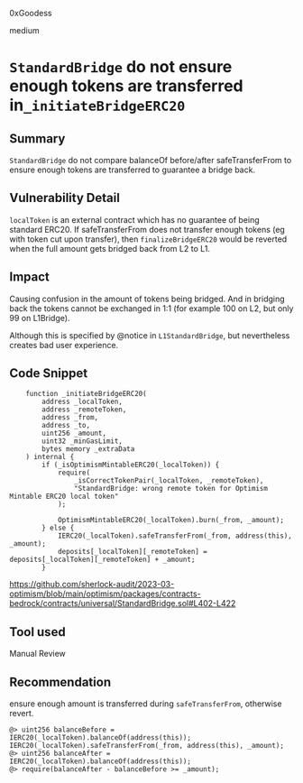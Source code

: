 0xGoodess

medium

# `StandardBridge` do not ensure enough tokens are transferred in`_initiateBridgeERC20`

## Summary
`StandardBridge` do not compare balanceOf before/after safeTransferFrom to ensure enough tokens are transferred to guarantee a bridge back.

## Vulnerability Detail
`localToken` is an external contract which has no guarantee of being standard ERC20.  If safeTransferFrom does not transfer enough tokens (eg with token cut upon transfer), then `finalizeBridgeERC20` would be reverted when the full amount gets bridged back from L2 to L1.

## Impact
Causing confusion in the amount of tokens being bridged.  And in bridging back the tokens cannot be exchanged in 1:1 (for example 100 on L2, but only 99 on L1Bridge). 

Although this is specified by @notice in `L1StandardBridge`, but nevertheless creates bad user experience.

## Code Snippet

```solidity
    function _initiateBridgeERC20(
        address _localToken,
        address _remoteToken,
        address _from,
        address _to,
        uint256 _amount,
        uint32 _minGasLimit,
        bytes memory _extraData
    ) internal {
        if (_isOptimismMintableERC20(_localToken)) {
            require(
                _isCorrectTokenPair(_localToken, _remoteToken),
                "StandardBridge: wrong remote token for Optimism Mintable ERC20 local token"
            );

            OptimismMintableERC20(_localToken).burn(_from, _amount);
        } else {
            IERC20(_localToken).safeTransferFrom(_from, address(this), _amount);
            deposits[_localToken][_remoteToken] = deposits[_localToken][_remoteToken] + _amount;
        }
```
https://github.com/sherlock-audit/2023-03-optimism/blob/main/optimism/packages/contracts-bedrock/contracts/universal/StandardBridge.sol#L402-L422

## Tool used

Manual Review

## Recommendation
ensure enough amount is transferred during `safeTransferFrom`, otherwise revert.

```solidity
@> uint256 balanceBefore = IERC20(_localToken).balanceOf(address(this));
IERC20(_localToken).safeTransferFrom(_from, address(this), _amount);
@> uint256 balanceAfter = IERC20(_localToken).balanceOf(address(this));
@> require(balanceAfter - balanceBefore >= _amount);
```